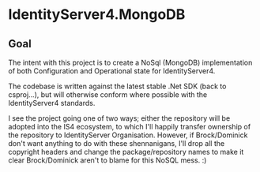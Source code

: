 # IdentityServer4.MongoDB

## Goal

The intent with this project is to create a NoSql (MongoDB) implementation of both Configuration and Operational state for IdentityServer4.

The codebase is written against the latest stable .Net SDK (back to csproj...), but will otherwise conform where possible with the IdentityServer4 standards.

I see the project going one of two ways; either the repository will be adopted into the IS4 ecosystem, to which I'll happily transfer ownership of the repository to IdentityServer Organisation. However, if Brock/Dominick don't want anything to do with these shennanigans, I'll drop all the copyright headers and change the package/repository names to make it clear Brock/Dominick aren't to blame for this NoSQL mess. :)
